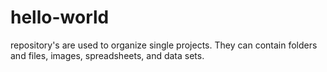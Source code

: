 # hello-world
repository's are used to organize single projects. They can contain folders and files, images, spreadsheets, and data sets.
